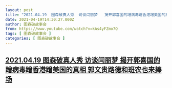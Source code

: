 ```yaml
---
layout: post
title: "2021.04.19  图森破真人秀  访谈闫丽梦   揭开郭喜国的蹭病毒蹭香港蹭美国的真相  郭文贵路德和班农也来捧场"
date: 2021-04-19T14:30:27.000Z
author: 图森破故事会
from: https://www.youtube.com/watch?v=kAs4yFZmo7Q
tags: [ 图森破故事会 ]
categories: [ 图森破故事会 ]
---
```

<!--1618842627000-->
[2021.04.19  图森破真人秀  访谈闫丽梦   揭开郭喜国的蹭病毒蹭香港蹭美国的真相  郭文贵路德和班农也来捧场](https://www.youtube.com/watch?v=kAs4yFZmo7Q)
------

<div>

</div>
